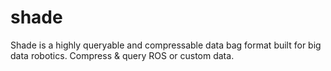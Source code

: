 # shade
 Shade is a highly queryable and compressable data bag format built for big data robotics. Compress &amp; query ROS or custom data.
